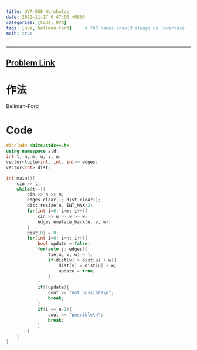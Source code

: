 ```yaml
---
title: UVA-558 Wormholes
date: 2022-11-17 0:47:00 +0800
categories: [Code, UVA]
tags: [uva, bellman-ford]     # TAG names should always be lowercase
math: true
---
```


---
## [Problem Link](https://onlinejudge.org/index.php?option=onlinejudge&Itemid=8&page=show_problem&problem=499 "UVA-558 Wormholes")

**作法**
===

Bellman-Ford

**Code**
===

```cpp
#include <bits/stdc++.h>
using namespace std;
int t, n, m, u, v, w;
vector<tuple<int, int, int>> edges;
vector<int> dist;

int main(){
    cin >> t;
    while(t--){
        cin >> n >> m;
        edges.clear(); dist.clear();
        dist.resize(n, INT_MAX/2); 
        for(int i=0; i<m; i++){
            cin >> u >> v >> w;
            edges.emplace_back(u, v, w);
        }
        dist[0] = 0;
        for(int i=0; i<n; i++){
            bool update = false;
            for(auto j: edges){
                tie(u, v, w) = j;
                if(dist[v] > dist[u] + w){
                    dist[v] = dist[u] + w;
                    update = true;
                }
            }
            if(!update){
                cout << "not possible\n";
                break;
            }
            if(i == n-1){
                cout << "possible\n";
                break;
            }
        }
    }
}
```